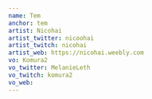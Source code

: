 ```yaml
---
name: Tem
anchor: tem
artist: Nicohai
artist_twitter: nicoohai
artist_twitch: nicohai
artist_web: https://nicohai.weebly.com
vo: Komura2
vo_twitter: MelanieLeth
vo_twitch: komura2
vo_web: 
---
```

